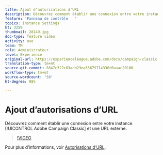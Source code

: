 ```yaml
---
title: Ajout d’autorisations d’URL
description: Découvrez comment établir une connexion entre votre instance Adobe Campaign Classic et une URL externe.
feature: 'Panneau de contrôle   '
topics: Instance Settings
kt: 3259
thumbnail: 28149.jpg
doc-type: feature video
activity: use
team: TM
role: Administrateur
level: Expérience
original-url: https://experienceleague.adobe.com/docs/campaign-classic-learn/tutorials/administrating/control-panel-acc/adding-url-permissions.html
translation-type: tm+mt
source-git-commit: 8847c322c63adb23ea33679714336d0aaac20100
workflow-type: tm+mt
source-wordcount: '58'
ht-degree: 98%

---
```



# Ajout d’autorisations d’URL

Découvrez comment établir une connexion entre votre instance [!UICONTROL Adobe Campaign Classic] et une URL externe.

>[!VIDEO](https://video.tv.adobe.com/v/28149?quality=12)

Pour plus d’informations, voir [Autorisations d’URL](https://docs.adobe.com/content/help/fr-FR/control-panel/using/instances-settings/url-permissions.html).
